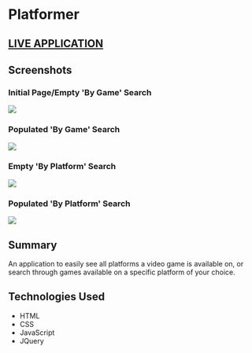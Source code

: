 <h1>Platformer</h1>

<a href = 'https://bnb310.github.io/Platformer/'><h2>LIVE APPLICATION</h2></a>

<h2>Screenshots</h2>
<h3>Initial Page/Empty 'By Game' Search</h3>
<img src = 'https://i.imgur.com/80Z9yLS.png'>
<h3>Populated 'By Game' Search</h3>
<img src = 'https://i.imgur.com/rwErJKR.png'>
<h3>Empty 'By Platform' Search</h3>
<img src = 'https://i.imgur.com/ftHhByd.png'>
<h3>Populated 'By Platform' Search</h3>
<img src = 'https://i.imgur.com/3UWJ1uH.png'>

<h2>Summary</h2>
<p>An application to easily see all platforms a video game is available on, or search through games available on a specific platform of your choice.</p>

<h2>Technologies Used</h2>
<ul>
<li>HTML</li>
<li>CSS</li>
<li>JavaScript</li>
<li>JQuery</li>
</ul>
